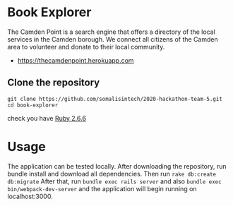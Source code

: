 
# Book Explorer

The Camden Point is a search engine that offers a directory of the local services in the Camden borough. We connect all citizens of the Camden area to volunteer and donate to their local community.

  - https://thecamdenpoint.herokuapp.com

## Clone the repository

```shell
git clone https://github.com/somalisintech/2020-hackathon-team-5.git
cd book-explorer
```
check you have [Ruby 2.6.6](https://www.ruby-lang.org/en/news/2019/04/17/ruby-2-6-3-released/)


# Usage

The application can be tested locally. After downloading the repository, run bundle install and download all dependencies. Then run 
`rake db:create db:migrate` 
After that, run `bundle exec rails server` and also `bundle exec bin/webpack-dev-server` and the application will begin running on localhost:3000.
